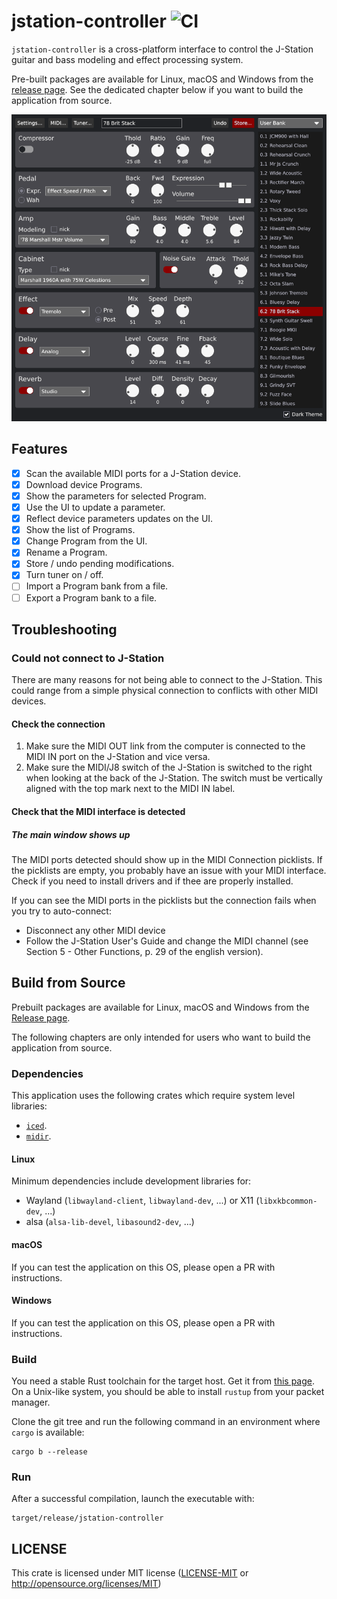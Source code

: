# jstation-controller ![CI](https://github.com/fengalin/jstation-controller/workflows/CI/badge.svg)

`jstation-controller` is a cross-platform interface to control the J-Station guitar and bass modeling and effect processing system.

Pre-built packages are available for Linux, macOS and Windows from the
[release page](https://github.com/fengalin/jstation-controller/releases).
See the dedicated chapter below if you want to build the application from source.

![jstation-controller UI](assets/screenshot_20230124.png "jstation-controller UI")

## Features

- [X] Scan the available MIDI ports for a J-Station device.
- [X] Download device Programs.
- [X] Show the parameters for selected Program.
- [X] Use the UI to update a parameter.
- [X] Reflect device parameters updates on the UI.
- [X] Show the list of Programs.
- [X] Change Program from the UI.
- [X] Rename a Program.
- [X] Store / undo pending modifications.
- [X] Turn tuner on / off.
- [ ] Import a Program bank from a file.
- [ ] Export a Program bank to a file.

## Troubleshooting

### Could not connect to J-Station

There are many reasons for not being able to connect to the J-Station.
This could range from a simple physical connection to conflicts with
other MIDI devices.

#### Check the connection

1. Make sure the MIDI OUT link from the computer is connected to the
   MIDI IN port on the J-Station and vice versa.
2. Make sure the MIDI/J8 switch of the J-Station is switched to the right
   when looking at the back of the J-Station. The switch must be vertically
   aligned with the top mark next to the MIDI IN label.

#### Check that the MIDI interface is detected

##### The main window shows up

The MIDI ports detected should show up in the MIDI Connection picklists.
If the picklists are empty, you probably have an issue with your MIDI interface.
Check if you need to install drivers and if thee are properly installed.

If you can see the MIDI ports in the picklists but the connection fails when
you try to auto-connect:

- Disconnect any other MIDI device
- Follow the J-Station User's Guide and change the MIDI channel (see Section 5 -
Other Functions, p. 29 of the english version).

## Build from Source

Prebuilt packages are available for Linux, macOS and Windows from the
[Release page](https://github.com/fengalin/jstation-controller/releases).

The following chapters are only intended for users who want to build the
application from source.

### Dependencies

This application uses the following crates which require system level libraries:

- [`iced`](https://crates.io/crates/iced).
- [`midir`](https://crates.io/crates/midir).

#### Linux

Minimum dependencies include development libraries for:

- Wayland (`libwayland-client`, `libwayland-dev`, ...) or X11 (`libxkbcommon-dev`, ...)
- alsa (`alsa-lib-devel`, `libasound2-dev`, ...)

#### macOS

If you can test the application on this OS, please open a PR with instructions.

#### Windows

If you can test the application on this OS, please open a PR with instructions.

### Build

You need a stable Rust toolchain for the target host. Get it from [this page](https://www.rust-lang.org/fr/tools/install).
On a Unix-like system, you should be able to install `rustup` from your packet
manager.

Clone the git tree and run the following command in an environment where
`cargo` is available:

```
cargo b --release
```

### Run

After a successful compilation, launch the executable with:

```
target/release/jstation-controller
```

## LICENSE

This crate is licensed under MIT license ([LICENSE-MIT](LICENSE-MIT) or
http://opensource.org/licenses/MIT)
